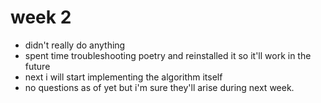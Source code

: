 # week 2
- didn't really do anything
- spent time troubleshooting poetry and reinstalled it so it'll work in the future
- next i will start implementing the algorithm itself
- no questions as of yet but i'm sure they'll arise during next week.